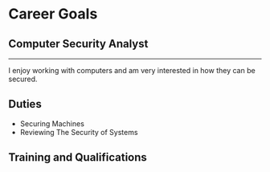 # Career Goals
## Computer Security Analyst
* * *
I enjoy working with computers and am very interested in how they can be secured.

## Duties
- Securing Machines
- Reviewing The Security of Systems

## Training and Qualifications

